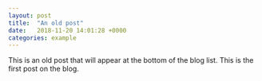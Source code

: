 ```yaml
---
layout: post
title:  "An old post"
date:   2018-11-20 14:01:28 +0000
categories: example
---
```


This is an old post that will appear at the bottom of the blog list. This is the first post on the blog.

